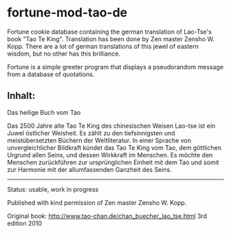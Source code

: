 fortune-mod-tao-de
==================

Fortune cookie database containing the german translation of Lao-Tse's book "Tao Te King". Translation has been done by Zen master Zensho W. Kopp. There are a lot of german translations of this jewel of eastern wisdom, but no other has this brilliance.

Fortune is a simple greeter program that displays a pseudorandom message from a database of quotations.

Inhalt:
--------------------------------------------------------------------------
Das heilige Buch vom Tao

Das 2500 Jahre alte Tao Te King des chinesischen Weisen Lao-tse ist ein Juwel östlicher Weisheit. 
Es zählt zu den tiefsinnigsten und meistübersetzten Büchern der Weltliteratur. 
In einer Sprache von unvergleichlicher Bildkraft kündet das Tao Te King vom Tao, 
dem göttlichen Urgrund allen Seins, und dessen Wirkkraft im Menschen. 
Es möchte den Menschen zurückführen zur ursprünglichen Einheit mit dem Tao 
und somit zur Harmonie mit der allumfassenden Ganzheit des Seins.

---------------------------------------------------------------------------

Status: usable, work in progress

Published with kind permission of Zen master Zensho W. Kopp.

Original book: http://www.tao-chan.de/chan_buecher_lao_tse.html
3rd edition 2010